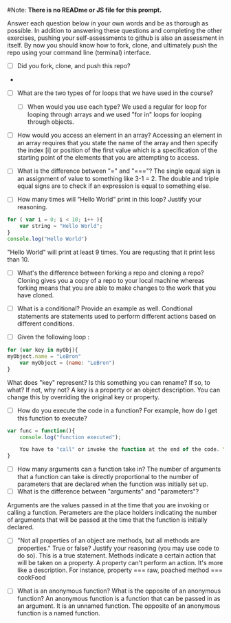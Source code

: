 #Note:
**There is no READme or JS file for this prompt.**

Answer each question below in your own words and be as thorough as possible.
In addition to answering these questions and completing the other exercises, pushing your self-assessments to github is also an assessment in itself. By now you should know how to fork, clone, and ultimately push the repo using your command line (terminal) interface.
* [ ] Did you fork, clone, and push this repo?

-

* [ ] What are the two types of for loops that we have used in the course?
	* [ ] When would you use each type?
	We used a regular for loop for looping through arrays and we used "for in" loops for looping through objects. 

* [ ] How would you access an element in an array?
Accessing an element in an array requires that you state the name of the array and then specify the index [i] or position of the first value which is a specification of the starting point of the elements that you are attempting to access. 

* [ ] What is the difference between "=" and "==="?
The single equal sign is an assignment of value to something like 3-1 = 2. The double and triple equal signs are to check if an expression is equal to something else. 

* [ ] How many times will "Hello World" print in this loop? Justify your reasoning.
```Javascript
for ( var i = 0; i < 10; i++ ){
	var string = "Hello World";
}
console.log("Hello World")
```
"Hello World" will print at least 9 times. You are requsting that it print less than 10. 

* [ ] What's the difference between forking a repo and cloning a repo?
Cloning gives you a copy of a repo to your local machine whereas forking means that you are able to make changes to the work that you have cloned. 

* [ ] What is a conditional? Provide an example as well.
Condtional statements are statements used to perform different actions based on different conditions.

* [ ] Given the following loop :
```Javascript
for (var key in myObj){
myObject.name = "LeBron"
	var myObject = (name: "LeBron")
}
```
What does "key" represent? Is this something you can rename? If so, to what? If not, why not?
A key is a property or an object description. You can change this by overriding the original key or property. 
* [ ] How do you execute the code in a function? For example, how do I get this function to execute?
```Javascript
var func = function(){
	console.log("function executed");

	You have to "call" or invoke the function at the end of the code. You type the name of the function and then you pass in the argument(s).
}
```

* [ ] How many arguments can a function take in?
The number of arguments that a function can take is directly proportional to the number of parameters that are declared when the function was initially set up. 
* [ ] What is the difference between "arguments" and "parameters"?

Arguments are the values passed in at the time that you are invoking or calling a function. Perameters are the place holders indicating the number of arguments that will be passed at the time that the function is initially declared. 

* [ ] "Not all properties of an object are methods, but all methods are properties." True or false? Justify your reasoning (you may use code to do so). This is a true statement. Methods indicate a certain action that will be taken on a property. A property can't perform an action. It's more like a description. For instance, property === raw,  poached
method === cookFood

* [ ] What is an anonymous function? What is the opposite of an anonymous function?
An anonymous function is a function that can be passed in as an argument. It is an unnamed function. The opposite of an anonymous function is a named function. 

